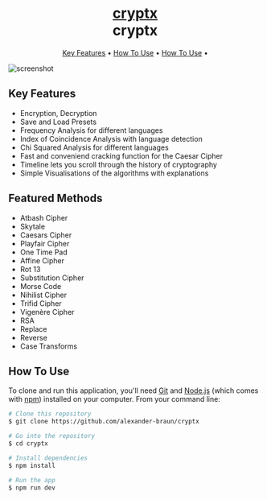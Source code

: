 <h1 align="center"> 
    <br> 
    <a href="https://crypt-x.herokuapp.com/">
        cryptx  
    </a> 
    <br> 
    cryptx 
    <br> 
</h1>

<p align="center">
  <a href="#key-features">Key Features</a> •
  <a href="#featured-methods">How To Use</a> •
  <a href="#how-to-use">How To Use</a> •
</p>

![screenshot](https://raw.githubusercontent.com/alexander-braun/cryptx/master/preview_images/gif2.gif)

## Key Features

- Encryption, Decryption
- Save and Load Presets
- Frequency Analysis for different languages
- Index of Coincidence Analysis with language detection
- Chi Squared Analysis for different languages
- Fast and conveniend cracking function for the Caesar Cipher
- Timeline lets you scroll through the history of cryptography
- Simple Visualisations of the algorithms with explanations

## Featured Methods

- Atbash Cipher
- Skytale
- Caesars Cipher
- Playfair Cipher
- One Time Pad
- Affine Cipher
- Rot 13
- Substitution Cipher
- Morse Code
- Nihilist Cipher
- Trifid Cipher
- Vigenère Cipher
- RSA
- Replace
- Reverse
- Case Transforms

## How To Use

To clone and run this application, you'll need [Git](https://git-scm.com) and [Node.js](https://nodejs.org/en/download/) (which comes with [npm](http://npmjs.com)) installed on your computer. From your command line:

```bash
# Clone this repository
$ git clone https://github.com/alexander-braun/cryptx

# Go into the repository
$ cd cryptx

# Install dependencies
$ npm install

# Run the app
$ npm run dev
```
